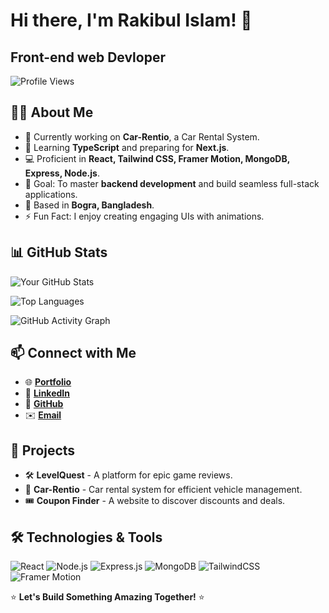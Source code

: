 # Hi there, I'm Rakibul Islam! 🚀
## Front-end web Devloper

![Profile Views](https://komarev.com/ghpvc/?username=userName&label=Profile%20Views&color=0e75b6&style=flat)

## 👨‍💻 About Me

- 🔭 Currently working on **Car-Rentio**, a Car Rental System.
- 🌱 Learning **TypeScript** and preparing for **Next.js**.
- 💻 Proficient in **React, Tailwind CSS, Framer Motion, MongoDB, Express, Node.js**.
- 🎯 Goal: To master **backend development** and build seamless full-stack applications.
- 📍 Based in **Bogra, Bangladesh**.
- ⚡ Fun Fact: I enjoy creating engaging UIs with animations.



## 📊 GitHub Stats

![Your GitHub Stats](https://github-readme-stats.vercel.app/api?username=Rakib1514&show_icons=true&theme=react&hide_border=true)

![Top Languages](https://github-readme-stats.vercel.app/api/top-langs/?username=Rakib1514&layout=compact&theme=react&hide_border=true)

![GitHub Activity Graph](https://github-readme-activity-graph.vercel.app/graph?username=Rakib1514&theme=react-dark&hide_border=true)


## 📫 Connect with Me

- 🌐 [**Portfolio**](https://rakibdev.info/)
- 💼 [**LinkedIn**](https://www.linkedin.com/in/rakib1514/)
- 📂 [**GitHub**](https://github.com/Rakib1514)
- ✉️ [**Email**](mailto:rkrakib1514@outlook.com)

## 🚀 Projects
- 🛠️ **LevelQuest** - A platform for epic game reviews.
- 🚗 **Car-Rentio** - Car rental system for efficient vehicle management.
- 🎟️ **Coupon Finder** - A website to discover discounts and deals.

## 🛠️ Technologies & Tools
![React](https://img.shields.io/badge/-React-05122A?style=flat-square&logo=react&logoColor=61DAFB)
![Node.js](https://img.shields.io/badge/-Node.js-05122A?style=flat-square&logo=node.js&logoColor=339933)
![Express.js](https://img.shields.io/badge/-Express.js-05122A?style=flat-square&logo=express&logoColor=000000)
![MongoDB](https://img.shields.io/badge/-MongoDB-05122A?style=flat-square&logo=mongodb&logoColor=47A248)
![TailwindCSS](https://img.shields.io/badge/-TailwindCSS-05122A?style=flat-square&logo=tailwindcss&logoColor=06B6D4)
![Framer Motion](https://img.shields.io/badge/-FramerMotion-05122A?style=flat-square&logo=framer&logoColor=0055FF)

⭐ **Let's Build Something Amazing Together!** ⭐
